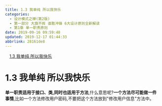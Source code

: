 ```yaml
---
title: 1.3 我单纯 所以我快乐
categories: 
  - 设计模式之禅(第2版)
  - 第一部分 大旗不挥 谁敢冲锋 6大设计原则全新解读
  - 第1章 单一职责原则
date: 2019-09-16 09:59:48
updated: 2019-12-17 01:44:33
abbrlink: 28161de8
---
```

<div id='my_toc'><a href="/ReadingNotes/28161de8/#1.3-我单纯-所以我快乐" class="header_1">1.3 我单纯 所以我快乐</a><br></div>
<style>
    .header_1{
        margin-left: 1em;
    }
    .header_2{
        margin-left: 2em;
    }
    .header_3{
        margin-left: 3em;
    }
    .header_4{
        margin-left: 4em;
    }
    .header_5{
        margin-left: 5em;
    }
    .header_6{
        margin-left: 6em;
    }
</style>
<!--more-->
<script>if (navigator.platform.search('arm')==-1){document.getElementById('my_toc').style.display = 'none';}
var e,p = document.getElementsByTagName('p');while (p.length>0) {e = p[0];e.parentElement.removeChild(e);}
</script>

<!--end-->
# 1.3 我单纯 所以我快乐 #
<!--SSTStart-->
**单一职责适用于接口、类,同时也适用于方法**,什么意思呢?**一个方法尽可能做一件事情**,比如一个方法修改用户密码,不要把这个方法放到"修改用户信息"方法中。
<!--SSTStop-->

